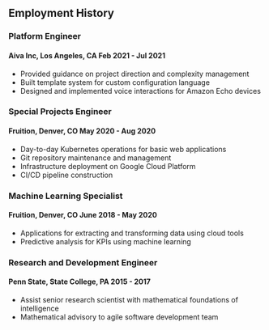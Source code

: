 
## Employment History

### Platform Engineer
#### Aiva Inc, Los Angeles, CA Feb 2021 - Jul 2021

* Provided guidance on project direction and complexity management
* Built template system for custom configuration language
* Designed and implemented voice interactions for Amazon Echo devices

### Special Projects Engineer
#### Fruition, Denver, CO May 2020 - Aug 2020

* Day-to-day Kubernetes operations for basic web applications
* Git repository maintenance and management
* Infrastructure deployment on Google Cloud Platform
* CI/CD pipeline construction

### Machine Learning Specialist
#### Fruition, Denver, CO June 2018 - May 2020

* Applications for extracting and transforming data using cloud tools
* Predictive analysis for KPIs using machine learning

### Research and Development Engineer
#### Penn State, State College, PA 2015 - 2017

* Assist senior research scientist with mathematical foundations of intelligence
* Mathematical advisory to agile software development team

